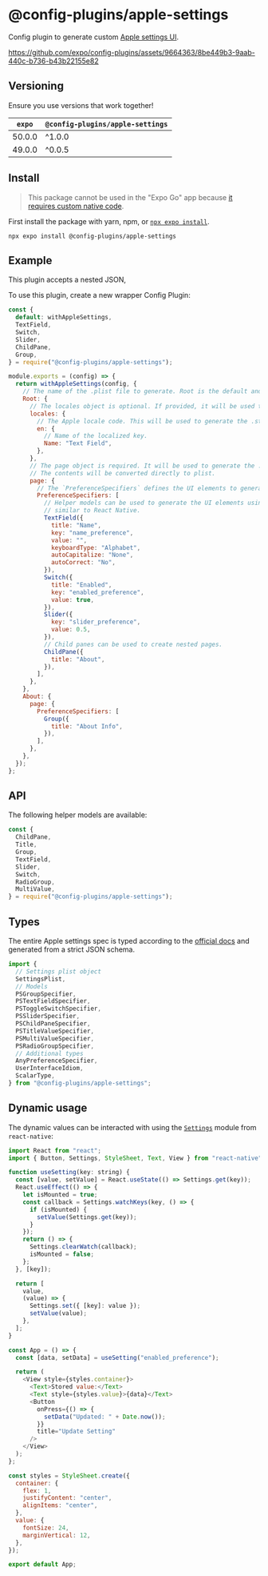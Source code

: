 # @config-plugins/apple-settings

Config plugin to generate custom [Apple settings UI](https://developer.apple.com/library/archive/documentation/Cocoa/Conceptual/UserDefaults/Preferences/Preferences.html).

https://github.com/expo/config-plugins/assets/9664363/8be449b3-9aab-440c-b736-b43b22155e82

## Versioning

Ensure you use versions that work together!

| `expo` | `@config-plugins/apple-settings` |
| ------ | -------------------------------- |
| 50.0.0 | ^1.0.0                           |
| 49.0.0 | ^0.0.5                           |

## Install

> This package cannot be used in the "Expo Go" app because [it requires custom native code](https://docs.expo.io/workflow/customizing/).

First install the package with yarn, npm, or [`npx expo install`](https://docs.expo.io/workflow/expo-cli/#expo-install).

```
npx expo install @config-plugins/apple-settings
```

## Example

This plugin accepts a nested JSON,

To use this plugin, create a new wrapper Config Plugin:

```js
const {
  default: withAppleSettings,
  TextField,
  Switch,
  Slider,
  ChildPane,
  Group,
} = require("@config-plugins/apple-settings");

module.exports = (config) => {
  return withAppleSettings(config, {
    // The name of the .plist file to generate. Root is the default and must be provided.
    Root: {
      // The locales object is optional. If provided, it will be used to generate the localized .strings files.
      locales: {
        // The Apple locale code. This will be used to generate the .strings file.
        en: {
          // Name of the localized key.
          Name: "Text Field",
        },
      },
      // The page object is required. It will be used to generate the .plist file.
      // The contents will be converted directly to plist.
      page: {
        // The `PreferenceSpecifiers` defines the UI elements to generate.
        PreferenceSpecifiers: [
          // Helper models can be used to generate the UI elements using a syntax that's
          // similar to React Native.
          TextField({
            title: "Name",
            key: "name_preference",
            value: "",
            keyboardType: "Alphabet",
            autoCapitalize: "None",
            autoCorrect: "No",
          }),
          Switch({
            title: "Enabled",
            key: "enabled_preference",
            value: true,
          }),
          Slider({
            key: "slider_preference",
            value: 0.5,
          }),
          // Child panes can be used to create nested pages.
          ChildPane({
            title: "About",
          }),
        ],
      },
    },
    About: {
      page: {
        PreferenceSpecifiers: [
          Group({
            title: "About Info",
          }),
        ],
      },
    },
  });
};
```

## API

The following helper models are available:

```js
const {
  ChildPane,
  Title,
  Group,
  TextField,
  Slider,
  Switch,
  RadioGroup,
  MultiValue,
} = require("@config-plugins/apple-settings");
```

## Types

The entire Apple settings spec is typed according to the [official docs](https://developer.apple.com/library/archive/documentation/PreferenceSettings/Conceptual/SettingsApplicationSchemaReference/Introduction/Introduction.html#//apple_ref/doc/uid/TP40007005-SW1) and generated from a strict JSON schema.

```ts
import {
  // Settings plist object
  SettingsPlist,
  // Models
  PSGroupSpecifier,
  PSTextFieldSpecifier,
  PSToggleSwitchSpecifier,
  PSSliderSpecifier,
  PSChildPaneSpecifier,
  PSTitleValueSpecifier,
  PSMultiValueSpecifier,
  PSRadioGroupSpecifier,
  // Additional types
  AnyPreferenceSpecifier,
  UserInterfaceIdiom,
  ScalarType,
} from "@config-plugins/apple-settings";
```

## Dynamic usage

The dynamic values can be interacted with using the [`Settings`](https://reactnative.dev/docs/settings) module from `react-native`:

```js
import React from "react";
import { Button, Settings, StyleSheet, Text, View } from "react-native";

function useSetting(key: string) {
  const [value, setValue] = React.useState(() => Settings.get(key));
  React.useEffect(() => {
    let isMounted = true;
    const callback = Settings.watchKeys(key, () => {
      if (isMounted) {
        setValue(Settings.get(key));
      }
    });
    return () => {
      Settings.clearWatch(callback);
      isMounted = false;
    };
  }, [key]);

  return [
    value,
    (value) => {
      Settings.set({ [key]: value });
      setValue(value);
    },
  ];
}

const App = () => {
  const [data, setData] = useSetting("enabled_preference");

  return (
    <View style={styles.container}>
      <Text>Stored value:</Text>
      <Text style={styles.value}>{data}</Text>
      <Button
        onPress={() => {
          setData("Updated: " + Date.now());
        }}
        title="Update Setting"
      />
    </View>
  );
};

const styles = StyleSheet.create({
  container: {
    flex: 1,
    justifyContent: "center",
    alignItems: "center",
  },
  value: {
    fontSize: 24,
    marginVertical: 12,
  },
});

export default App;
```
